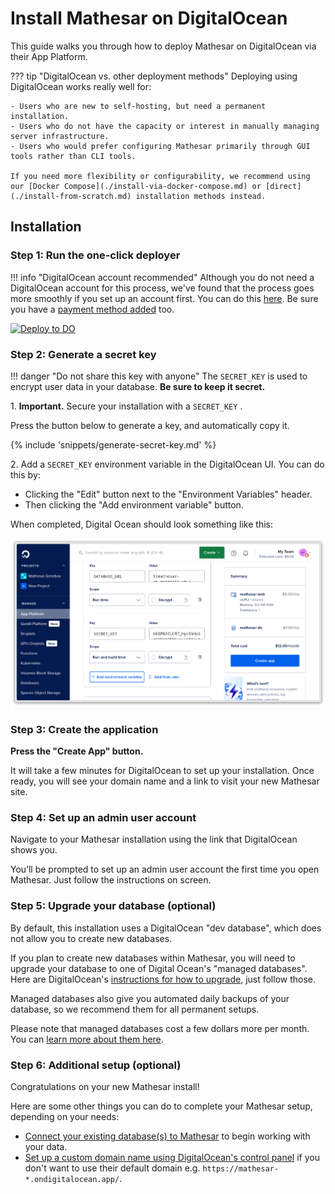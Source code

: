 # Install Mathesar on DigitalOcean

This guide walks you through how to deploy Mathesar on DigitalOcean via their App Platform.

??? tip "DigitalOcean vs. other deployment methods"	
	Deploying using DigitalOcean works really well for:  
	
	- Users who are new to self-hosting, but need a permanent installation.
	- Users who do not have the capacity or interest in manually managing server infrastructure.
	- Users who would prefer configuring Mathesar primarily through GUI tools rather than CLI tools.

	If you need more flexibility or configurability, we recommend using our [Docker Compose](./install-via-docker-compose.md) or [direct](./install-from-scratch.md) installation methods instead.


## Installation

### Step 1: Run the one-click deployer

!!! info "DigitalOcean account recommended"
	Although you do not need a DigitalOcean account for this process, we've found that the process goes more smoothly if you set up an account first. You can do this [here](https://cloud.digitalocean.com/registrations/new). Be sure you have a [payment method added](https://cloud.digitalocean.com/account/billing) too.

[![Deploy to DO](https://www.deploytodo.com/do-btn-blue.svg)](https://cloud.digitalocean.com/apps/new?repo=https://github.com/mathesar-foundation/mathesar-digital-ocean/tree/main)

### Step 2: Generate a secret key

!!! danger "Do not share this key with anyone"
	The `SECRET_KEY` is used to encrypt user data in your database. **Be sure to keep it secret.**

1\. **Important.** Secure your installation with a `SECRET_KEY` . 

Press the button below to generate a key, and automatically copy it. 

  {% include 'snippets/generate-secret-key.md' %}

2\. Add a `SECRET_KEY` environment variable in the DigitalOcean UI. You can do this by: 

  - Clicking the "Edit" button next to the "Environment Variables" header.
  - Then clicking the "Add environment variable" button. 

When completed, Digital Ocean should look something like this:

![A screenshot of DigitalOcean's UI to configure environment variables](../assets/images/digital-ocean-app-platform-config.png)

### Step 3: Create the application

**Press the "Create App" button.**

It will take a few minutes for DigitalOcean to set up your installation. Once ready, you will see your domain name and a link to visit your new Mathesar site.

### Step 4: Set up an admin user account

Navigate to your Mathesar installation using the link that DigitalOcean shows you.

You’ll be prompted to set up an admin user account the first time you open Mathesar. Just follow the instructions on screen.

### Step 5: Upgrade your database (optional)

By default, this installation uses a DigitalOcean "dev database", which does not allow you to create new databases.

If you plan to create new databases within Mathesar, you will need to upgrade your database to one of Digital Ocean's "managed databases". Here are DigitalOcean's [instructions for how to upgrade](https://docs.digitalocean.com/products/app-platform/how-to/manage-databases/#upgrade-dev-database-to-managed-database), just follow those.

Managed databases also give you automated daily backups of your database, so we recommend them for all permanent setups.

Please note that managed databases cost a few dollars more per month. You can [learn more about them here](https://www.digitalocean.com/products/managed-databases).

### Step 6: Additional setup (optional)

Congratulations on your new Mathesar install! 

Here are some other things you can do to complete your Mathesar setup, depending on your needs:

- [Connect your existing database(s) to Mathesar](../user-guide/databases.md#connection) to begin working with your data.
- [Set up a custom domain name using DigitalOcean's control panel](https://docs.digitalocean.com/products/app-platform/how-to/manage-domains/#custom-domain) if you don't want to use their default domain e.g. `https://mathesar-*.ondigitalocean.app/`.
